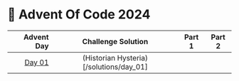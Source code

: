 # 🎄 Advent Of Code 2024

|  Advent Day |           Challenge Solution            | Part 1 | Part 2 |
| ----------: | :-------------------------------------: | :----: | :----: |
| [Day 01][1] | (Historian Hysteria)[/solutions/day_01] |        |        |

[1]: https://adventofcode.com/2024/day/1
[2]: https://adventofcode.com/2024/day/2
[3]: https://adventofcode.com/2024/day/3
[4]: https://adventofcode.com/2024/day/4
[5]: https://adventofcode.com/2024/day/5
[6]: https://adventofcode.com/2024/day/6
[7]: https://adventofcode.com/2024/day/7
[8]: https://adventofcode.com/2024/day/8
[9]: https://adventofcode.com/2024/day/9
[10]: https://adventofcode.com/2024/day/10
[11]: https://adventofcode.com/2024/day/11
[12]: https://adventofcode.com/2024/day/12
[13]: https://adventofcode.com/2024/day/13
[14]: https://adventofcode.com/2024/day/14
[15]: https://adventofcode.com/2024/day/15
[16]: https://adventofcode.com/2024/day/16
[17]: https://adventofcode.com/2024/day/17
[18]: https://adventofcode.com/2024/day/18
[19]: https://adventofcode.com/2024/day/19
[20]: https://adventofcode.com/2024/day/20
[21]: https://adventofcode.com/2024/day/21
[22]: https://adventofcode.com/2024/day/22
[23]: https://adventofcode.com/2024/day/23
[24]: https://adventofcode.com/2024/day/24
[25]: https://adventofcode.com/2024/day/25
